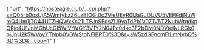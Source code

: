 {
  "url": "https://hosteagle.club/__cpi.php?s=Q05rb0oxUjA5WmtybzZ6LzBIOGt0c2VleUEyR0lJaGJDUVU5VEFKdjNuWmQ4Um1jTG44UTZHQWxKc21LTFJnSEdsZU9yaTdPb1V0Z1V5T2NubWtqdkpORjc4U1JnMGhUcGl5WlVrWGY3V1Y2N0JPc0dkd3F2bDM0NDVtejNLRGk0bjJnU2k5WVoyYTNpb0VGWStoNFlBPT0%3D&r=aW5zdGFncmFtLmNvbQ%3D%3D&__cpo=1"
}
